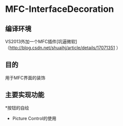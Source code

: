 MFC-InterfaceDecoration
=======================

编译环境
----------------------
VS2013外加一个MFC插件[坑逼微软] （http://blog.csdn.net/shuaihj/article/details/17071351 ）<br>

目的
----------------------
用于MFC界面的装饰<br>

主要实现功能
----------------------
*按钮的自绘<br>
* Picture Control的使用<br>
